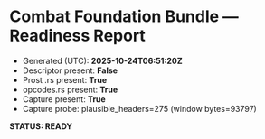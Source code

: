 # Combat Foundation Bundle — Readiness Report
- Generated (UTC): **2025-10-24T06:51:20Z**
- Descriptor present: **False**
- Prost .rs present: **True**
- opcodes.rs present: **True**
- Capture present: **True**
- Capture probe: plausible_headers=275 (window bytes=93797)

**STATUS: READY**

